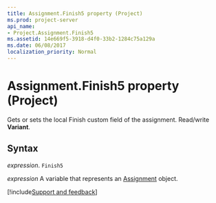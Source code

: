 ```yaml
---
title: Assignment.Finish5 property (Project)
ms.prod: project-server
api_name:
- Project.Assignment.Finish5
ms.assetid: 14e669f5-3918-d4f0-33b2-1284c75a129a
ms.date: 06/08/2017
localization_priority: Normal
---
```



# Assignment.Finish5 property (Project)

Gets or sets the local Finish custom field of the assignment. Read/write  **Variant**.


## Syntax

_expression_. `Finish5`

_expression_ A variable that represents an [Assignment](./Project.Assignment.md) object.

[!include[Support and feedback](~/includes/feedback-boilerplate.md)]